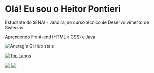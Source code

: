 # Olá! Eu sou o Heitor Pontieri

Estudante do SENAI - Jandira, no curso técnico de Desenvolvimento de Sistemas

Aprendendo Front-end (HTML e CSS) e Java

![Anurag's GitHub stats](https://github-readme-stats.vercel.app/api?username=HeitorPontieri&show_icons=true&theme=gruvbox)

[![Top Langs](https://github-readme-stats.vercel.app/api/top-langs/?username=HeitorPontieri&layout=compact&theme=gruvbox)](https://github.com/anuraghazra/github-readme-stats)

<a href="https://github.com/HeitorPontieri/DocStrange">
  <img align="center" src="https://github-readme-stats.vercel.app/api/pin/?username=HeitorPontieri&repo=DocStrange&theme=gruvbox" />
</a>
<a href="https://github.com/HeitorPontieri/Java">
  <img align="center" src="https://github-readme-stats.vercel.app/api/pin/?username=HeitorPontieri&repo=Java&theme=gruvbox" />
</a>




